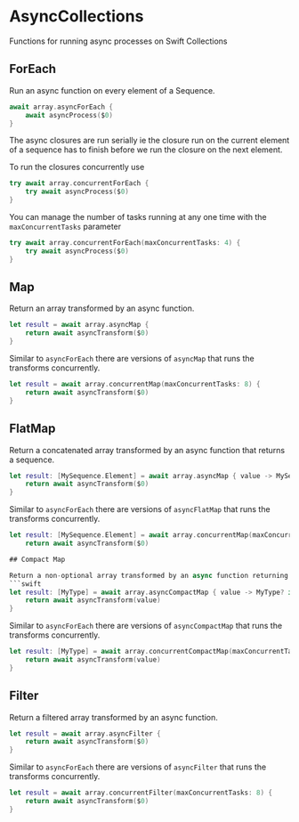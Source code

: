 # AsyncCollections

Functions for running async processes on Swift Collections

## ForEach

Run an async function on every element of a Sequence.
```swift
await array.asyncForEach {
    await asyncProcess($0)
}
```
The async closures are run serially ie the closure run on the current element of a sequence has to finish before we run the closure on the next element.

To run the closures concurrently use
```swift
try await array.concurrentForEach {
    try await asyncProcess($0)
}
```
You can manage the number of tasks running at any one time with the `maxConcurrentTasks` parameter
```swift
try await array.concurrentForEach(maxConcurrentTasks: 4) {
    try await asyncProcess($0)
}
```

## Map

Return an array transformed by an async function.
```swift
let result = await array.asyncMap {
    return await asyncTransform($0)
}
```

Similar to `asyncForEach` there are versions of `asyncMap` that runs the transforms concurrently.

```swift
let result = await array.concurrentMap(maxConcurrentTasks: 8) {
    return await asyncTransform($0)
}
```

## FlatMap

Return a concatenated array transformed by an async function that returns a sequence.
```swift
let result: [MySequence.Element] = await array.asyncMap { value -> MySequence in
    return await asyncTransform($0)
}
```

Similar to `asyncForEach` there are versions of `asyncFlatMap` that runs the transforms concurrently.

```swift
let result: [MySequence.Element] = await array.concurrentMap(maxConcurrentTasks: 8) { value -> MySequence in
    return await asyncTransform($0)

## Compact Map

Return a non-optional array transformed by an async function returning optional results.
```swift
let result: [MyType] = await array.asyncCompactMap { value -> MyType? in
    return await asyncTransform(value)
}
```

Similar to `asyncForEach` there are versions of `asyncCompactMap` that runs the transforms concurrently.

```swift
let result: [MyType] = await array.concurrentCompactMap(maxConcurrentTasks: 8) { value -> MyType? in
    return await asyncTransform(value)
}
```

## Filter

Return a filtered array transformed by an async function.
```swift
let result = await array.asyncFilter {
    return await asyncTransform($0)
}
```

Similar to `asyncForEach` there are versions of `asyncFilter` that runs the transforms concurrently.

```swift
let result = await array.concurrentFilter(maxConcurrentTasks: 8) {
    return await asyncTransform($0)
}
```
